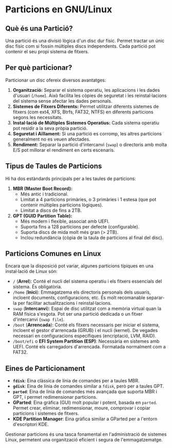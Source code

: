 # Particions en GNU/Linux

## Què és una Partició?

Una partició és una divisió lògica d'un disc dur físic. Permet tractar un únic disc físic com si fossin múltiples discs independents. Cada partició pot contenir el seu propi sistema de fitxers.

## Per què particionar?

Particionar un disc ofereix diversos avantatges:

1.  **Organització:** Separar el sistema operatiu, les aplicacions i les dades d'usuari (`/home`). Això facilita les còpies de seguretat i les reinstal·lacions del sistema sense afectar les dades personals.
2.  **Sistemes de Fitxers Diferents:** Permet utilitzar diferents sistemes de fitxers (com ext4, XFS, Btrfs, FAT32, NTFS) en diferents particions segons les necessitats.
3.  **Instal·lació de Múltiples Sistemes Operatius:** Cada sistema operatiu pot residir a la seva pròpia partició.
4.  **Seguretat i Aïllament:** Si una partició es corromp, les altres particions generalment no es veuen afectades.
5.  **Rendiment:** Separar la partició d'intercanvi (`swap`) o directoris amb molta E/S pot millorar el rendiment en certs escenaris.

## Tipus de Taules de Particions

Hi ha dos estàndards principals per a les taules de particions:

1.  **MBR (Master Boot Record):**
    - Més antic i tradicional.
    - Limitat a 4 particions primàries, o 3 primàries i 1 estesa (que pot contenir múltiples particions lògiques).
    - Limitat a discs de fins a 2TB.
2.  **GPT (GUID Partition Table):**
    - Més modern i flexible, associat amb UEFI.
    - Suporta fins a 128 particions per defecte (configurable).
    - Suporta discs de mida molt més gran (> 2TB).
    - Inclou redundància (còpia de la taula de particions al final del disc).

## Particions Comunes en Linux

Encara que la disposició pot variar, algunes particions típiques en una instal·lació de Linux són:

- `/` (**Arrel**): Conté el nucli del sistema operatiu i els fitxers essencials del sistema. És obligatòria.
- `/home` (**Inici**): Emmagatzema els directoris personals dels usuaris, incloent documents, configuracions, etc. És molt recomanable separar-la per facilitar actualitzacions i reinstal·lacions.
- `swap` (**Intercanvi**): Espai de disc utilitzat com a memòria virtual quan la RAM física s'esgota. Pot ser una partició dedicada o un fitxer d'intercanvi (`swap file`).
- `/boot` (**Arrencada**): Conté els fitxers necessaris per iniciar el sistema, incloent el gestor d'arrencada (GRUB) i el nucli (kernel). De vegades necessari en configuracions específiques (encriptació, LVM, RAID).
- `/boot/efi` o **EFI System Partition (ESP)**: Necessària en sistemes amb UEFI. Conté els carregadors d'arrencada. Formatada normalment com a FAT32.

## Eines de Particionament

- **`fdisk`**: Eina clàssica de línia de comandes per a taules MBR.
- **`gdisk`**: Eina de línia de comandes similar a `fdisk`, però per a taules GPT.
- **`parted`**: Eina de línia de comandes més avançada que suporta MBR i GPT, i permet redimensionar particions.
- **GParted**: Eina gràfica (GUI) molt popular i potent, basada en `parted`. Permet crear, eliminar, redimensionar, moure, comprovar i copiar particions i sistemes de fitxers.
- **KDE Partition Manager**: Eina gràfica similar a GParted per a l'entorn d'escriptori KDE.

Gestionar particions és una tasca fonamental en l'administració de sistemes Linux, permetent una organització eficient i segura de l'emmagatzematge.
